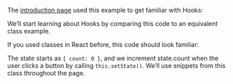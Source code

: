 The [introduction page](https://reactjs.org/docs/hooks-intro.html) used this example to get familiar with Hooks:

We’ll start learning about Hooks by comparing this code to an equivalent class example.

If you used classes in React before, this code should look familiar:

The state starts as `{ count: 0 }`, and we increment state.count when the user clicks a button by calling `this.setState()`. We’ll use snippets from this class throughout the page.
